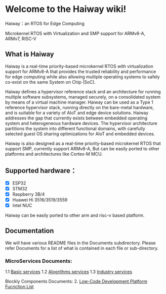 # Welcome to the Haiway wiki!
Haiway：an RTOS for Edge Computing

Microkernel RTOS with Virtualization and SMP support for ARMv8-A, ARMv7, RISC-V

## What is Haiway 
Haiway is a real-time priority-based microkernel RTOS with virtualization support for ARMv8-A that provides the trusted reliability and performance for edge computing while also allowing multiple operating systems to safely co-exist on the same System on Chip (SoC).

Haiway defines a hypervisor reference stack and an architecture for running multiple software subsystems, managed securely, on a consolidated system by means of a virtual machine manager. Haiway can be used as a Type 1 reference hypervisor stack, running directly on the bare-metal hardware, and is suitable for a variety of AIoT and edge device solutions. Haiway addresses the gap that currently exists between embedded operating system and heterogeneous hardware devices. The hypervisor architecture partitions the system into different functional domains, with carefully selected guest OS sharing optimizations for AIoT and embedded devices.

Haiway is also designed as a real-time priority-based microkernel RTOS that support SMP, currently support ARMv8-A, But can be easily ported to other platforms and architectures like Cortex-M MCU.

## Supported hardware：
- [x] ESP32
- [x] STM32
- [x] Raspberry 3B/4 
- [x] Huawei Hi 3516/3519/3559
- [x] Intel NUC

Haiway can be easily ported to other arm and risc-v based platform.

## Documentation 

We will have various README files in the Documents subdirectory. Please refer Documents for a list of what is contained in each file or sub-directory.

### MicroServices Documents: 

1.1 [Basic services](http://39.105.15.119:8072/dist/microservice.html)
1.2 [Alogrithms services](http://39.105.15.119:8072/dist/alogrithms.html) 
1.3 [Industry services](http://39.105.15.119:8072/dist/industry.html)

Blockly Components Documents:
2. [Low-Code Development Platform Fucnction List](http://39.105.15.119:8072/dist/block.html)
